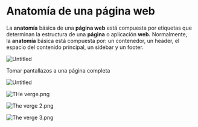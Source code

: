 # Anatomía de una página web

La **anatomía** básica de una **página web** está compuesta por etiquetas que determinan la estructura de una **página** o aplicación **web.** Normalmente, la **anatomía** básica está compuesta por: un contenedor, un header, el espacio del contenido principal, un sidebar y un footer.

![Untitled](Anatomi%CC%81a%20%2028a5b/Untitled.png)

Tomar pantallazos a una página completa

![Untitled](Anatomi%CC%81a%20%2028a5b/Untitled%201.png)

![THe verge.png](Anatomi%CC%81a%20%2028a5b/THe_verge.png)

![The verge 2.png](Anatomi%CC%81a%20%2028a5b/The_verge_2.png)

![The verge 3.png](Anatomi%CC%81a%20%2028a5b/The_verge_3.png)